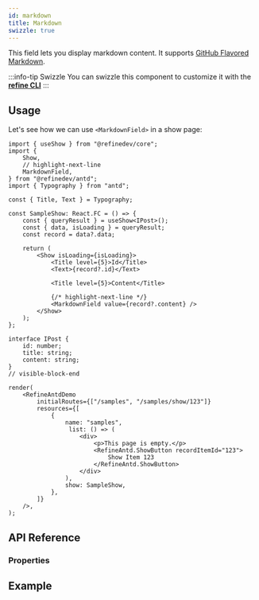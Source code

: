 ```yaml
---
id: markdown
title: Markdown
swizzle: true
---
```


This field lets you display markdown content. It supports [GitHub Flavored Markdown](https://github.github.com/gfm/).

:::info-tip Swizzle
You can swizzle this component to customize it with the [**refine CLI**](/docs/packages/documentation/cli)
:::

## Usage

Let's see how we can use `<MarkdownField>` in a show page:

```tsx live
import { useShow } from "@refinedev/core";
import {
    Show,
    // highlight-next-line
    MarkdownField,
} from "@refinedev/antd";
import { Typography } from "antd";

const { Title, Text } = Typography;

const SampleShow: React.FC = () => {
    const { queryResult } = useShow<IPost>();
    const { data, isLoading } = queryResult;
    const record = data?.data;

    return (
        <Show isLoading={isLoading}>
            <Title level={5}>Id</Title>
            <Text>{record?.id}</Text>

            <Title level={5}>Content</Title>

            {/* highlight-next-line */}
            <MarkdownField value={record?.content} />
        </Show>
    );
};

interface IPost {
    id: number;
    title: string;
    content: string;
}
// visible-block-end

render(
    <RefineAntdDemo
        initialRoutes={["/samples", "/samples/show/123"]}
        resources={[
            {
                name: "samples",
                 list: () => (
                    <div>
                        <p>This page is empty.</p>
                        <RefineAntd.ShowButton recordItemId="123">
                            Show Item 123
                        </RefineAntd.ShowButton>
                    </div>
                ),
                show: SampleShow,
            },
        ]}
    />,
);
```

## API Reference

### Properties

<PropsTable module="@refinedev/antd/MarkdownField" value-description="Markdown data to render"/>

## Example

<CodeSandboxExample path="input-custom" />
